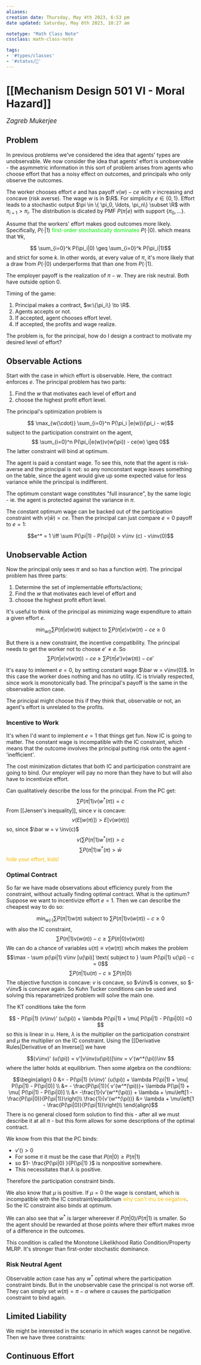 ```yaml
---
aliases:
creation date: Thursday, May 4th 2023, 6:53 pm
date updated: Saturday, May 6th 2023, 10:27 am

notetype: "Math Class Note"
cssclass: math-class-note

tags: 
- '#types/classes'
- '#status/🚧'
---
```


# [[Mechanism Design 501 VI - Moral Hazard]]
<span style = "font-size:120%"><i >Zagreb Mukerjee </i></span>

## Problem

In previous problems we've considered the idea that agents' types are unobservable. We now consider the idea that agents' effort is unobservable - the asymmetric information in this sort of problem arises from agents who choose effort that has a noisy effect on outcomes, and principals who only observe the outcomes. 

The worker chooses effort $e$ and has payoff $v(w) - ce$ with $v$ increasing and concave (risk averse). The wage $w$ is in $\R$. For simplicity $e \in \{0, 1\}.$ Effort leads to a stochastic output $\pi \in \{ \pi_0, \ldots, \pi_n\} \subset \R$ with $\pi_{i +1} > \pi_i$. The distribution is dicated by PMF $P(\pi|e)$ with support $\{\pi_0, \ldots \}$. 

Assume that the workers' effort makes good outcomes more likely. Specifically, $P(\cdot|1)$ <font color=gree>first-order stochastically dominates</font> $P(\cdot|0)$. which means that $\forall k$, 

$$ \sum_{i=0}^k P(\pi_i|0) \geq \sum_{i=0}^k P(\pi_i|1)$$
and strict for some $k$. In other words, at every value of $\pi$, it's more likely that a draw from $P(\cdot |0)$ underperforms that than one from $P(\cdot|1)$. 

The employer payoff is the realization of $\pi - w$. They are risk neutral. Both have outside option $0$.

Timing of the game:
1) Principal makes a contract, $w:\{\pi_i\} \to \R$.
2) Agents accepts or not.
3) If accepted, agent chooses effort level.
4) If accepted, the profits and wage realize. 

The problem is, for the principal, how do I design a contract to motivate my desired level of effort?

## Observable Actions

Start with the case in which effort is observable. Here, the contract enforces $e$. The principal problem has two parts: 
1) Find the $w$ that motivates each level of effort and 
2) choose the highest profit effort level. 


The principal's optimization problem is 

$$ \max_{w(\cdot)} \sum_{i=0}^n P(\pi_i |e(w))(\pi_i - w)$$
subject to the participation constraint on the agent, 
$$ \sum_{i=0}^n P(\pi_i|e(w))v(w(\pi)) - ce(w) \geq 0$$
The latter constraint will bind at optimum.  

The agent is paid a constant wage. To see this, note that the agent is risk-averse and the principal is not: so any nonconstant wage leaves something on the table, since the agent would give up some expected value for less variance while the principal is indifferent. 

The optimum constant wage constitutes "full insurance", by the same logic - ie. the agent is protected against the variance in $\pi$. 

The constant optimum wage can be backed out of the participation constraint with $v(\bar w) = ce$. Then the principal can just compare $e=0$ payoff to $e=1$: 


$$e^* = 1 \iff \sum P(\pi|1) - P(\pi|0) > v\inv (c) - v\inv(0)$$
## Unobservable Action

Now the principal only sees $\pi$ and so has a function $w(\pi)$. The principal problem has three parts: 
1) Determine the set of implementable efforts/actions;
2) Find the $w$ that motivates each level of effort and 
3) choose the highest profit effort level. 


It's useful to think of the principal as minimizing wage expenditure to attain a given effort $e$. 

$$ \min_{w()} \sum P(\pi|e) w(\pi) \text{ subject to } \sum P(\pi|e)v(w(\pi) - ce \geq 0$$

But there is a new constraint, the incentive compatibility. The principal needs to get the worker not to choose $e' \neq e$. So
$$ \sum P(\pi|e)v(w(\pi)) - ce \geq \sum P(\pi|e')v(w(\pi)) - ce'$$

It's easy to imlement $e= 0$, by setting constant wage $\bar w = v\inv(0)$. In this case the worker does nothing and has no utility. IC is trivially respected, since work is monotonically bad. The principal's payoff is the same in the observable action case. 

The principal might choose this if they think that, observable or not, an agent's effort is unrelated to the profits. 

### Incentive to Work

It's when I'd want to implement $e=1$ that things get fun. Now IC is going to matter. The constant wage is incompatible with the IC constraint, which means that the outcome involves the principal putting risk onto the agent - 'inefficient'. 

The cost minimization dictates that both IC and participation constraint are going to bind. Our employer will pay no more than they have to but will also have to incentivize effort. 

Can qualitatively describe the loss for the principal. From the PC get:
$$ \sum P(\pi|1) v(w^*(\pi)) = c $$
From [[Jensen's inequality]], since $v$ is concave:
$$ v\left(E[w(\pi)\right]) > E[v(w(\pi))]$$
so, since $\bar w = v \inv(c)$
$$ v\left( \sum P(\pi|1)w^*(\pi) \right) > c$$
$$  \sum P(\pi|1)w^*(\pi)  > \bar w$$
 <font color=#F7B801>hide your effort, kids!</font>


### Optimal Contract

So far we have made observations about efficiency purely from the constraint, without actually finding optimal contract. What is the optimum? Suppose we want to incentivize effort $e = 1$. Then we can describe the cheapest way to do so: 

$$ \min_{w(\cdot)} \sum P(\pi|1)w(\pi) \text{ subject to } \sum P(\pi|1)v(w(\pi)) -c \geq 0$$
with also the IC constraint, 
$$ \sum P(\pi|1) v(w(\pi)) - c \geq \sum P(\pi|0)v(w(\pi))$$
We can do a chance of variables $u( \pi) \equiv v(w(\pi))$ whcih makes the problem 
$$\max - \sum p(\pi|1) v\inv [u(\pi)] \text{ subject to } \sum P(\pi|1) u(\pi) - c = 0$$
$$ \sum P(\pi|1)u(\pi) - c \geq \sum P(\pi|0)$$
The objective function is concave: $v$ is concave, so $v\inv$ is convex, so $-v\inv$ is concave again. So Kuhn Tucker conditions can be used and solving this reparametrized problem will solve the main one.

The KT conditions take the form

$$ - P(\pi|1) (v\inv)' (u(\pi)) + \lambda  P(\pi|1) + \mu[ P(\pi|1) - P(\pi|0)] =0 $$
so this is linear in $u$. Here, $\lambda$ is the multiplier on the participation constraint and $\mu$ the multiplier on the IC constraint. Using the [[Derivative Rules|Derivative of an Inverse]] we have 

$$(v\inv)' (u(\pi)) = v'[v\inv(u(\pi))]\inv = v'(w^*(\pi))\inv $$
where the latter holds at equilibrium. Then some algebra on the condtiions: 

$$\begin{align}
0 &=  - P(\pi|1) (v\inv)' (u(\pi)) + \lambda  P(\pi|1) + \mu[ P(\pi|1) - P(\pi|0)] \\
&=  - \frac{P(\pi|1)}{ v'(w^*(\pi))}+ \lambda  P(\pi|1) + \mu[ P(\pi|1) - P(\pi|0)] \\
&= -\frac{1}{v'(w^*(\pi))} + \lambda + \mu\left[1 - \frac{P(\pi|0)}{P(\pi|1)}\right]\\
\frac{1}{v'(w^*(\pi))}  &= \lambda + \mu\left[1 - \frac{P(\pi|0)}{P(\pi|1)}\right]\\
\end{align}$$
There is no general closed form solution to find this - after all we must describe it at all $\pi$ - but this form allows for some descriptions of the optimal contract. 

We know from this that the PC binds: 
- $v'()> 0$
- For some $\pi$ it must be the case that $P(\pi|0)\geq P(\pi|1)$
- so  $1- \frac{P(\pi|0) }{P(\pi|1) }$ is nonpositive somewhere. 
- This necessitates that $\lambda$ is positive. 

Therefore the participation constraint binds. 


We also know that $\mu$ is positive. If $\mu = 0$ the wage is constant, which is incompatible with the IC constraint/equilibrium <font color=#F7B801> why can't mu be negative</font>. So the IC constraint also binds at optimum. 

We can also see that $w^*$ is larger whereever if $P(\pi|0)/P(\pi|1)$ is smaller. So the agent should be rewarded at those points where their effort makes mroe of a difference in the outcomes. 

This condition is called the Monotone Likelikhood Ratio Condition/Property MLRP. It's stronger than first-order stochastic dominance. 


### Risk Neutral Agent

Observable action case has any $w^*$ optimal where the participation constraint binds.  But in the unobservable case the principal is not worse off. They can simply set $w(\pi) = \pi - \alpha$ where $\alpha$ causes the participation constraint to bind again. 


## Limited Liability

We might be interested in the scenario in which wages cannot be negative. Then we have three constraints:


## Continuous Effort